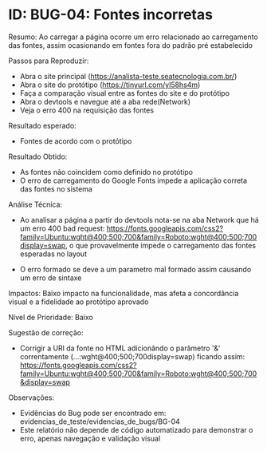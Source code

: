 
# ID: BUG-04: Fontes incorretas

Resumo:
Ao carregar a página ocorre um erro relacionado ao carregamento das fontes, assim ocasionando em fontes fora do padrão pré estabelecido



Passos para Reproduzir:
- Abra o site principal (https://analista-teste.seatecnologia.com.br/)
- Abra o site do protótipo (https://tinyurl.com/yl58hs4m)
- Faça a comparação visual entre as fontes do site e do protótipo
- Abra o devtools e navegue até a aba rede(Network)
- Veja o erro 400 na requisição das fontes 


Resultado esperado: 
- Fontes de acordo com o protótipo

Resultado Obtido:
- As fontes não coincidem como definido no protótipo
- O erro de carregamento do Google Fonts impede a aplicação correta das fontes no sistema

Análise Técnica:
- Ao analisar a página a partir do devtools nota-se na aba Network que há um erro 400 bad request: 
https://fonts.googleapis.com/css2?family=Ubuntu:wght@400;500;700&family=Roboto:wght@400;500;700display=swap, o que provavelmente impede o carregamento das fontes esperadas no layout

- O erro formado se deve a um parametro mal formado assim causando um erro de sintaxe 

Impactos: Baixo impacto na funcionalidade, mas afeta a concordância visual e a fidelidade ao protótipo aprovado

Nível de Prioridade: Baixo

Sugestão de correção:
- Corrigir a URl da fonte no HTML adicionândo o parâmetro '&' correntamente (...:wght@400;500;700display=swap) ficando assim:
https://fonts.googleapis.com/css2?family=Ubuntu:wght@400;500;700&family=Roboto:wght@400;500;700&display=swap

Observações:
- Evidências do Bug pode ser encontrado em: evidencias_de_teste/evidencias_de_bugs/BG-04
- Este relatório não depende de código automatizado para demonstrar o erro, apenas navegação e validação visual